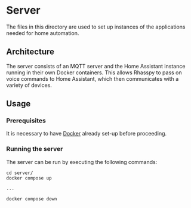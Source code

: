 # Server

The files in this directory are used to set up instances of
the applications needed for home automation.

## Architecture

The server consists of an MQTT server and the Home Assistant
instance running in their own Docker containers. This allows
Rhasspy to pass on voice commands to Home Assistant, which
then communicates with a variety of devices.

## Usage

### Prerequisites

It is necessary to have [Docker](https://www.docker.com/)
already set-up before proceeding.

### Running the server

The server can be run by executing the following commands:

``` shell
cd server/
docker compose up

...

docker compose down
```

